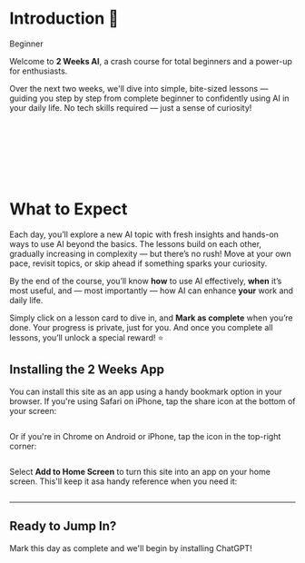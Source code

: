 # Introduction 👋
<div class="tag"><span class="level-1">Beginner</span></div>

Welcome to **2 Weeks AI**, a crash course for total beginners and a power-up for enthusiasts. 

Over the next two weeks, we'll dive into simple, bite-sized lessons — guiding you step by step from complete beginner to confidently using AI in your daily life. No tech skills required — just a sense of curiosity!

<script src="https://fast.wistia.com/player.js" async></script><script src="https://fast.wistia.com/embed/3zigqfu4hd.js" async type="module"></script><style>wistia-player[media-id='3zigqfu4hd']:not(:defined) { min-height:100px; display: flex; }</style><wistia-player media-id="3zigqfu4hd" seo="false" aspect="0.5625"></wistia-player>
 
# What to Expect
Each day, you’ll explore a new AI topic with fresh insights and hands-on ways to use AI beyond the basics. The lessons build on each other, gradually increasing in complexity — but there’s no rush! Move at your own pace, revisit topics, or skip ahead if something sparks your curiosity.

By the end of the course, you’ll know **how** to use AI effectively, **when** it’s most useful, and — most importantly — how AI can enhance **your** work and daily life.

Simply click on a lesson card to dive in, and **Mark as complete** when you’re done. Your progress is private, just for you. And once you complete all lessons, you’ll unlock a special reward! ⭐

## Installing the 2 Weeks App
You can install this site as an app using a handy bookmark option in your browser. If you're using Safari on iPhone, tap the share icon at the bottom of your screen:

<picture>
  <source srcset="./assets/images/share-location-safari-dark.png" media="(prefers-color-scheme:dark)">
  <img class="lazyload" data-src="./assets/images/share-location-safari.png" />
</picture>

Or if you're in Chrome on Android or iPhone, tap the icon in the top-right corner:

<picture>
  <source srcset="./assets/images/share-location-chrome-dark.png" media="(prefers-color-scheme:dark)">
  <img class="lazyload" data-src="./assets/images/share-location-chrome.png" />
</picture>

Select **Add to Home Screen** to turn this site into an app on your home screen. This'll keep it asa handy reference when you need it:

<picture>
  <source srcset="./assets/images/homescreen-location-dark.png" media="(prefers-color-scheme:dark)">
  <img class="lazyload" data-src="./assets/images/homescreen-location.png" />
</picture>

***

## Ready to Jump In?
Mark this day as complete and we'll begin by installing ChatGPT!